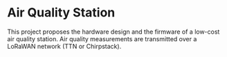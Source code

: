 # Air Quality Station

This project proposes the hardware design and the firmware of a low-cost air quality station. Air quality measurements are transmitted over a LoRaWAN network (TTN or Chirpstack).
